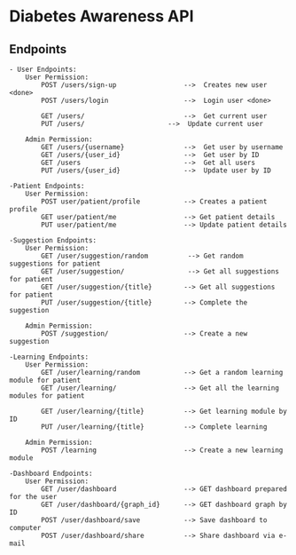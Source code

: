 # Diabetes Awareness API

## Endpoints

    - User Endpoints:
        User Permission:
            POST /users/sign-up                 -->  Creates new user <done>
            POST /users/login                   -->  Login user <done>

            GET /users/	       	                -->  Get current user
            PUT /users/  	                -->  Update current user

        Admin Permission:
            GET /users/{username}               -->  Get user by username
            GET /users/{user_id}                -->  Get user by ID
            GET /users                          -->  Get all users
            PUT /users/{user_id}                -->  Update user by ID

    -Patient Endpoints:
        User Permission:
            POST user/patient/profile           --> Creates a patient profile
            GET user/patient/me                 --> Get patient details
            PUT user/patient/me                 --> Update patient details

    -Suggestion Endpoints:
        User Permission:
            GET /user/suggestion/random          --> Get random suggestions for patient
            GET /user/suggestion/                --> Get all suggestions for patient
            GET /user/suggestion/{title}        --> Get all suggestions for patient
            PUT /user/suggestion/{title}        --> Complete the suggestion

        Admin Permission:
            POST /suggestion/                   --> Create a new suggestion

    -Learning Endpoints:
        User Permission:
            GET /user/learning/random           --> Get a random learning module for patient
            GET /user/learning/                 --> Get all the learning modules for patient

            GET /user/learning/{title}          --> Get learning module by ID
            PUT /user/learning/{title}          --> Complete learning

        Admin Permission:
            POST /learning                      --> Create a new learning module

    -Dashboard Endpoints:
        User Permission:
            GET /user/dashboard                 --> GET dashboard prepared for the user
            GET /user/dashboard/{graph_id}      --> GET dashboard graph by ID
            POST /user/dashboard/save           --> Save dashboard to computer
            POST /user/dashboard/share          --> Share dashboard via e-mail